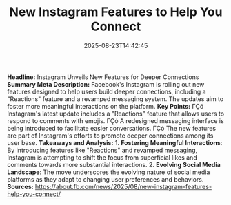 ﻿---
title: "New Instagram Features to Help You Connect"
date: "2025-08-23T14:42:45"
category: "Markets"
summary: ""
slug: "new instagram features to help you connect"
source_urls:
  - "https://about.fb.com/news/2025/08/new-instagram-features-help-you-connect/"
seo:
  title: "New Instagram Features to Help You Connect | Hash n Hedge"
  description: ""
  keywords: ["news", "markets", "brief"]
---
**Headline:**  Instagram Unveils New Features for Deeper Connections  **Summary Meta Description:**  Facebook's Instagram is rolling out new features designed to help users build deeper connections, including a "Reactions" feature and a revamped messaging system. The updates aim to foster more meaningful interactions on the platform.  **Key Points:**  ΓÇó Instagram's latest update includes a "Reactions" feature that allows users to respond to comments with emojis. ΓÇó A redesigned messaging interface is being introduced to facilitate easier conversations. ΓÇó The new features are part of Instagram's efforts to promote deeper connections among its user base.  **Takeaways and Analysis:**   1.  **Fostering Meaningful Interactions**: By introducing features like "Reactions" and revamped messaging, Instagram is attempting to shift the focus from superficial likes and comments towards more substantial interactions. 2.  **Evolving Social Media Landscape**: The move underscores the evolving nature of social media platforms as they adapt to changing user preferences and behaviors.  **Sources:**  https://about.fb.com/news/2025/08/new-instagram-features-help-you-connect/ 
